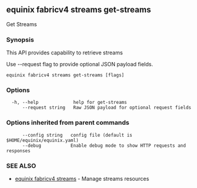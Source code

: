 ## equinix fabricv4 streams get-streams

Get Streams

### Synopsis

This API provides capability to retrieve streams

Use --request flag to provide optional JSON payload fields.

```
equinix fabricv4 streams get-streams [flags]
```

### Options

```
  -h, --help             help for get-streams
      --request string   Raw JSON payload for optional request fields
```

### Options inherited from parent commands

```
      --config string   config file (default is $HOME/equinix/equinix.yaml)
      --debug           Enable debug mode to show HTTP requests and responses
```

### SEE ALSO

* [equinix fabricv4 streams](equinix_fabricv4_streams.md)	 - Manage streams resources

